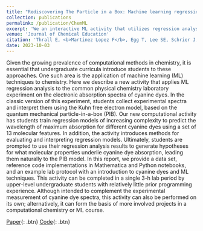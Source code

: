 ```yaml
---
title: "Rediscovering The Particle in a Box: Machine learning regression analysis for hypothesis generation in physical chemistry lab"
collection: publications
permalink: /publication/ChemML
excerpt: 'We an interactive ML activity that utilizes regression analysis to predict the wavelength of maximum absorption for cyanine dyes. The activity employs a dataset of 13 molecular features to train regression models of increasing complexity. This approach effectively guides students towards the particle-in-a-box (PIB) model, fostering a deeper understanding of the underlying molecular properties that govern cyanine dye absorption.'
venue: 'Journal of Chemical Education'
citation: 'Thrall E, <b>Martinez Lopez F</b>, Egg T, Lee SE, Schrier J, Zhao Y. Rediscovering the particle in a box: Machine learning regression analysis for hypothesis generation in physical chemistry lab. <i>Journal of Chemical Education</i>; 2023, doi: 10.1021/acs.jchemed.3c00765'
date: 2023-10-03
---
```

Given the growing prevalence of computational methods in chemistry, it is essential that undergraduate curricula introduce students to these approaches. One such area is the application of machine learning (ML) techniques to chemistry. Here we describe a new activity that applies ML regression analysis to the common physical chemistry laboratory experiment on the electronic absorption spectra of cyanine dyes. In the classic version of this experiment, students collect experimental spectra and interpret them using the Kuhn free electron model, based on the quantum mechanical particle-in-a-box (PIB). Our new computational activity has students train regression models of increasing complexity to predict the wavelength of maximum absorption for different cyanine dyes using a set of 13 molecular features. In addition, the activity introduces methods for evaluating and interpreting regression models. Ultimately, students are prompted to use their regression analysis results to generate hypotheses for what molecular properties underlie cyanine dye absorption, leading them naturally to the PIB model. In this report, we provide a data set, reference code implementations in Mathematica and Python notebooks, and an example lab protocol with an introduction to cyanine dyes and ML techniques. This activity can be completed in a single 3-h lab period by upper-level undergraduate students with relatively little prior programming experience. Although intended to complement the experimental measurement of cyanine dye spectra, this activity can also be performed on its own; alternatively, it can form the basis of more involved projects in a computational chemistry or ML course.

[Paper](https://doi.org/10.1021/acs.jchemed.3c00765){: .btn}
[Code](https://github.com/elizabeththrall/MLforPChem/tree/main/MLcyaninedye){: .btn}


<!-- <b>Recommended citation:</b> Thrall E, <b>Martinez Lopez F</b>, Egg T, Lee SE, Schrier J, Zhao Y. Rediscovering the particle in a box: Machine learning regression analysis for hypothesis generation in physical chemistry lab. ChemRxiv. Cambridge: Cambridge Open Engage; 2023. -->